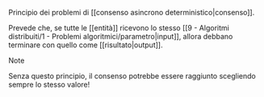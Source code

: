 Principio dei problemi di [[consenso asincrono deterministico|consenso]].

Prevede che, se tutte le [[entità]] ricevono lo stesso [[9 - Algoritmi distribuiti/1 - Problemi algoritmici/parametro|input]], allora debbano terminare con quello come [[risultato|output]].

> [!Note]
> Senza questo principio, il consenso potrebbe essere raggiunto scegliendo sempre lo stesso valore!